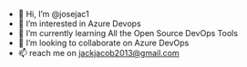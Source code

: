 - 👋 Hi, I’m @josejac1
- 👀 I’m interested in Azure Devops
- 🌱 I’m currently learning All the Open Source DevOps Tools
- 💞️ I’m looking to collaborate on Azure DevOps
- 📫 reach me on jackjacob2013@gmail.com

<!---
josejac1/josejac1 is a ✨ special ✨ repository because its `README.md` (this file) appears on your GitHub profile.
You can click the Preview link to take a look at your changes.
--->
